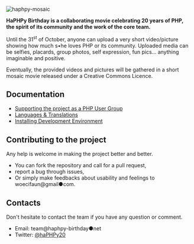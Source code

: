 ![haphpy-mosaic](https://cloud.githubusercontent.com/assets/5421942/9723076/409ca888-55ba-11e5-991e-504525941d93.jpg)


__HaPHPy Birthday is a collaborating movie celebrating 20 years of PHP, the spirit of its community and the work of the core team.__

Until the 31<sup>st</sup> of October, anyone can upload a very short video/picture showing how much s•he loves PHP or its community. Uploaded media can be selfies, placards, group photos, self expression, fun pics… anything imaginable and positive.

Eventually, the provided videos and pictures will be gathered in a short mosaic movie released under a Creative Commons Licence.


## Documentation
* [Supporting the project as a PHP User Group](docs/php-user-groups.md)
* [Languages & Translations](docs/languages-and-translations.md)
* [Installing Development Environment](docs/install.md)

## Contributing to the project

Any help is welcome in making the project better and better.
* You can fork the repository and call for a pull request,
* report a bug through issues,
* Or simply make feedbacks about usability and feelings to woecifaun@gmail●com.

## Contacts

Don't hesitate to contact the team if you have any question or comment.
* Email: team@haphpy-birthday●net
* Twitter: [@haPHPy20](https://twitter.com/haPHPy20)
